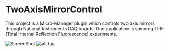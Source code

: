 # TwoAxisMirrorControl
This project is a Micro-Manager plugin which controls two axis mirrors through National Instruments DAQ boards. One application is spinning TIRF (Total Internal Reflection Fluorescence) experiments.

![ScreenShot](http://cismm.web.unc.edu/files/2015/11/spinningTIRFControl-1.png)
![alt tag](http://cismm.web.unc.edu/files/2015/11/spinningTIRFControl-1.png)
